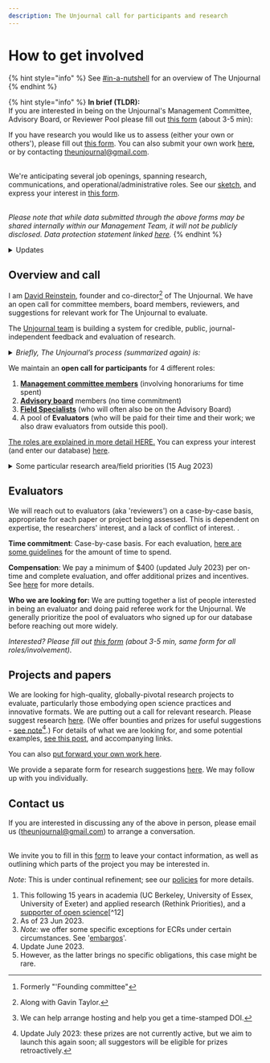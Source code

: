 ```yaml
---
description: The Unjournal call for participants and research
---
```


# How to get involved

{% hint style="info" %}
See [#in-a-nutshell](../#in-a-nutshell "mention") for an overview of The Unjournal
{% endhint %}

{% hint style="info" %}
**In brief (TLDR):**\
If you are interested in being on the Unjournal's Management Committee, Advisory Board, or Reviewer Pool please fill out [this form](https://airtable.com/shrtMv4hNlv8aL7Yy) (about 3-5 min):&#x20;

If you have research you would like us to assess (either your own or others'), please fill out [this form](https://airtable.com/shrdHHI0zK7rkJCP3). You can also submit your own work [here](https://unjournaldev.cloud68.co/login), or by contacting [theunjournal@gmail.com](mailto:theunjournal@gmail.com).

\
We're anticipating several job openings, spanning research, communications, and operational/administrative roles. See our [sketch](https://docs.google.com/document/d/1TPtHgqk-2fR9il6BrNtQA-PIKCounidzcBgGU58tgEg/edit), and express your interest in [this form](https://airtable.com/shrxGwooWtwZqY8cd).

\
_Please note that while data submitted through the above forms may be shared internally within our Management Team, it will not be publicly disclosed. Data protection statement linked_ [_here_](https://bit.ly/46y0LqH)_._
{% endhint %}

<details>

<summary>Updates</summary>

**June 2023:** We are expanding the [Management Committee](#user-content-fn-1)[^1], the Advisory Board, and the Reviewer pool. We also anticipate hiring/contracting for several roles.

**Dec. 2022:** "_Needs are ongoing_". We have chosen people for the Founding Committee, but please complete the form anyways if you are interested. We're still very interested in people for the Advisory Board and Reviewer Pool, and aim to expand the Management Committee soon.

_Update/reminder Oct 2022: Authors_ of evaluated papers will be eligible for our [Impactful Research Prizes](https://docs.google.com/document/d/1DAgVYq0LW5\_sx30XP7PeM3isBzsxvivqzxDFsZao7TA/edit?usp=sharing) (initial prizes: ~~$2000~~, $2500, $1000)

</details>

## Overview and call

I am [David Reinstein](https://www.davidreinstein.org/), founder and co-director[^2] of The Unjournal. We have an open call for committee members, board members, reviewers, and suggestions for relevant work for The Unjournal to evaluate.

The [Unjournal team](https://effective-giving-marketing.gitbook.io/unjournal-x-ea-and-global-priorities-research/master/discussion-team/who-are-we-our-team) is building a system for credible, public, journal-independent feedback and evaluation of research.

<details>

<summary><em>Briefly, The Unjournal’s process (summarized again) is:</em></summary>

* Identify, invite, or select contributions of relevant research _that_ [_is publicly hosted_](#user-content-fn-3)[^3] on any open platform or archive in any format.
* Pay evaluators to give careful feedback on this work, with prizes and incentives for strong evaluation work.
* Elicit quantifiable and comparable metrics of research quality as credible measures of value (see: [evaluator guidelines](../../policies-projects-evaluation-workflow/evaluation/guidelines-for-evaluators/)). Synthesize the results of these evaluations in useful ways.
* Publicly post and link all reviews of the work. Award financial prizes for the work judged strongest.
* Allow _evaluators_ to choose if they wish to remain anonymous or to 'sign their reviews.'
* Aim to be as transparent as possible in these processes.

</details>

We maintain an **open call for participants** for 4 different roles:

1. [**Management committee members**](../organizational-roles-and-responsibilities.md#management-committee-members) (involving honorariums for time spent)
2. [**Advisory board**](../organizational-roles-and-responsibilities.md#advisory-board-members-abm) members (no time commitment)
3. [**Field Specialists**](../organizational-roles-and-responsibilities.md#field-specialists-fs) (who will often also be on the Advisory Board)
4. A pool of **Evaluators** (who will be paid for their time and their work; we also draw evaluators from outside this pool).

[The roles are explained in more detail HERE.](../organizational-roles-and-responsibilities.md) You can express your interest (and enter our database) [here](https://airtable.com/shrtMv4hNlv8aL7Yy).

<details>

<summary>Some particular research area/field priorities (15 Aug 2023)</summary>

We're interested in researchers and research-users who want to help us prioritize work for evaluation, and manage evaluations, considering

... research in any social science/economics/policy/impact-assessment area

... research with the potential to be among the most globally-impactful.

\


Some particular areas that we are hoping to expand our expertise (as of  15 Aug 2023)include:

\- Biological & pandemic risk&#x20;

\- AI governance, AI safety&#x20;

\- Animal welfare, markets for animal products&#x20;

\- Long-term trends, demography

\- Macroeconomics/growth/(public) finance

\- Quantitative political science (voting, lobbying, etc.)

\- Social impact of new technology (including AI)

</details>





## **Evaluators**

We will reach out to evaluators (aka 'reviewers') on a case-by-case basis, appropriate for each paper or project being assessed. This is dependent on expertise, the researchers' interest, and a lack of conflict of interest. .

**Time commitment**: Case-by-case basis. For each evaluation, [here are some guidelines](../../policies-projects-evaluation-workflow/evaluation/guidelines-for-evaluators/#length-and-time-possible-benchmarks) for the amount of time to spend.

**Compensation**: We pay a minimum of $400 (updated July 2023) per on-time and complete evaluation, and offer additional prizes and incentives. See [here](../../policies-projects-evaluation-workflow/evaluation/guidelines-for-evaluators/) for more details.

**Who we are looking for:** We are putting together a list of people interested in being an evaluator and doing paid referee work for the Unjournal. We generally prioritize the pool of evaluators who signed up for our database before reaching out more widely.

_Interested? Please fill out_ [_this form_](https://airtable.com/shrtMv4hNlv8aL7Yy) _(about 3-5 min, same form for all roles/involvement)._

##

## **Projects and papers**

We are looking for high-quality, globally-pivotal research projects to evaluate, particularly those embodying open science practices and innovative formats. We are putting out a call for relevant research. Please suggest research [here](https://airtable.com/shrdHHI0zK7rkJCP3). (We offer bounties and prizes for useful suggestions - [see note](#user-content-fn-4)[^4].) For details of what we are looking for, and some potential examples, [see this post](https://forum.effectivealtruism.org/posts/kftzYdmZf4nj2ExN7/what-pivotal-and-useful-research-would-you-like-to-see), and accompanying links.

You can also [put forward your own work here](https://airtable.com/shrwlxes5AeasnkfC).

We provide a separate form for research suggestions [here](https://airtable.com/shrdHHI0zK7rkJCP3). We may follow up with you individually.



## Contact us

If you are interested in discussing any of the above in person, please email us ([theunjournal@gmail.com](mailto:theunjournal@gmail.com)) to arrange a conversation.

\
We invite you to fill in this [form](https://airtable.com/shrW9xpIrxNGfxkXW) to leave your contact information, as well as outlining which parts of the project you may be interested in.

_Note_: This is under continual refinement; see our [policies](../../policies-projects-evaluation-workflow/) for more details.

1. This following 15 years in academia (UC Berkeley, University of Essex, University of Exeter) and applied research (Rethink Priorities), and a [supporter of open science](./#user-content-fn-12)\[^12]
2. As of 23 Jun 2023.
3. _Note:_ we offer some specific exceptions for ECRs under certain circumstances. See '[embargos](https://effective-giving-marketing.gitbook.io/the-unjournal-project-and-communication-space/faq-interaction/for-researchers-authors#conditional-embargo)'.
4. Update June 2023.
5. However, as the latter brings no specific obligations, this case might be rare.

[^1]: Formerly "'Founding committee"

[^2]: Along with Gavin Taylor.

[^3]: We can help arrange hosting and help you get a time-stamped DOI.

[^4]: Update July 2023: these prizes are not currently active, but we aim to launch this again soon; all suggestors will be eligible for prizes retroactively.
